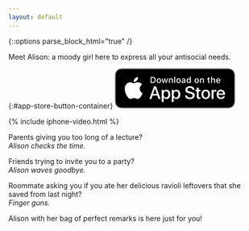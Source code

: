 ```yaml
---
layout: default
---
```

{::options parse_block_html="true" /}

Meet Alison: a moody girl here to express all your antisocial needs.

{:#app-store-button-container}
[![Download on the App Store](media/app-store-badge.svg)](https://itunes.apple.com/us/app/antisocial-alison/id1282813067?ls=1&mt=8)

<div id="iphone-video-mobile">
  {% include iphone-video.html %}
</div>

Parents giving you too long of a lecture?<br>
*Alison checks the time.*

Friends trying to invite you to a party?<br>
*Alison waves goodbye.*

Roommate asking you if you ate her delicious ravioli leftovers that she saved from last night?<br>
*Finger guns.*

Alison with her bag of perfect remarks is here just for you!
